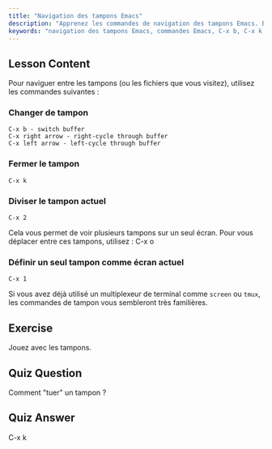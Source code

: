 ```yaml
---
title: "Navigation des tampons Emacs"
description: "Apprenez les commandes de navigation des tampons Emacs. Basculez, fermez et divisez les tampons efficacement avec ce tutoriel Emacs convivial pour les débutants. Améliorez votre flux de travail !"
keywords: "navigation des tampons Emacs, commandes Emacs, C-x b, C-x k, tutoriel Linux, guide Emacs, Emacs débutant"
---
```


## Lesson Content

Pour naviguer entre les tampons (ou les fichiers que vous visitez), utilisez les commandes suivantes :

### Changer de tampon

```
C-x b - switch buffer
C-x right arrow - right-cycle through buffer
C-x left arrow - left-cycle through buffer
```

### Fermer le tampon

```
C-x k
```

### Diviser le tampon actuel

```
C-x 2
```

Cela vous permet de voir plusieurs tampons sur un seul écran. Pour vous déplacer entre ces tampons, utilisez : C-x o

### Définir un seul tampon comme écran actuel

```
C-x 1
```

Si vous avez déjà utilisé un multiplexeur de terminal comme `screen` ou `tmux`, les commandes de tampon vous sembleront très familières.

## Exercise

Jouez avec les tampons.

## Quiz Question

Comment "tuer" un tampon ?

## Quiz Answer

C-x k
